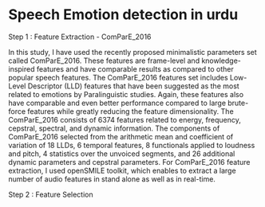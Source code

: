 # Speech Emotion detection in urdu

Step 1 : Feature Extraction - ComParE_2016


In this study, I have used the recently proposed minimalistic parameters set called ComParE_2016. These features are frame-level and knowledge-inspired features and have comparable results as compared to other popular speech features. The ComParE_2016 features set includes Low-Level Descriptor (LLD) features that have been suggested as the most related to emotions by Paralinguistic studies. Again, these features also have comparable and even better performance compared to large brute-force features while greatly reducing the feature dimensionality. The ComParE_2016 consists of 6374 features related to energy, frequency, cepstral, spectral, and dynamic information. The components of ComParE_2016 selected from the arithmetic mean and coefficient of variation of 18 LLDs, 6 temporal features, 8 functionals applied to loudness and pitch, 4 statistics over the unvoiced segments, and 26 additional dynamic parameters and cepstral parameters. For ComParE_2016 feature extraction, I used openSMILE toolkit, which enables to extract a large number of audio features in stand alone as well as in real-time.


Step 2 :  Feature Selection
